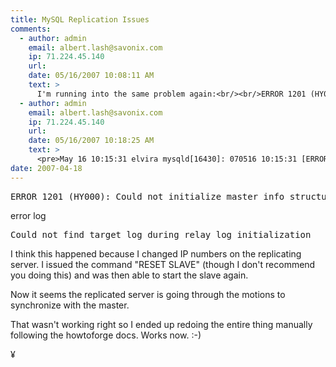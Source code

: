 ```yaml
---
title: MySQL Replication Issues
comments:
  - author: admin
    email: albert.lash@savonix.com
    ip: 71.224.45.140
    url:
    date: 05/16/2007 10:08:11 AM
    text: >
      I'm running into the same problem again:<br/><br/>ERROR 1201 (HY000): Could not initialize master info structure; more error messages can be found in the MySQL error log<br/><br/>I don't see why this happens!<br/><br/>Could it be:<br/><br/># expire-logs-days      = 20    FIXME: Currently this setting causes mysqld to<br/>#                                      crash (debian#368547 mysql#17733)<br/>expire-logs-days        = 0<br/><br/>I changed expire-log-days to be 2. Let's see what happens...
  - author: admin
    email: albert.lash@savonix.com
    ip: 71.224.45.140
    url:
    date: 05/16/2007 10:18:25 AM
    text: >
      <pre>May 16 10:15:31 elvira mysqld[16430]: 070516 10:15:31 [ERROR] Failed to open the relay log '/var/run/mysqld/mysqld-relay-bin.000616' (relay_log_pos 235)<br/>May 16 10:15:31 elvira mysqld[16430]: 070516 10:15:31 [ERROR] Could not find target log during relay log initialization</pre><br/><br/>This helped out, found this page:<br/><br/><a href="http://forums.mysql.com/read.php?26,77408,84915#msg-84915" rel="nofollow">http://forums.mysql.com/read.php?26,77408,84915#msg-84915</a><br/><br/>which says:<br/><blockquote>You lose data if you skip. There are two solutions:<br/><br/>1. CHANGE MASTER TO the positon _on the master_ where the slave was, the slave will get the transactions from the master binary logs again and you will lose nothing. Requires that the master still has those binary logs.<br/><br/>2. Recopy everything to the slave as a new slave setup.<br/><br/>James Day<br/>Support Engineer, MySQL AB</blockquote>
date: 2007-04-18
---
```

<pre>ERROR 1201 (HY000): Could not initialize master info structure; more error messages can be found in the MySQL error log</pre>

error log

<pre>Could not find target log during relay log initialization</pre>

I think this happened because I changed IP numbers on the replicating server. I issued the command "RESET SLAVE" (though I don't recommend you doing this) and was then able to start the slave again.

Now it seems the replicated server is going through the motions to synchronize with the master.

That wasn't working right so I ended up redoing the entire thing manually following the howtoforge docs. Works now. :-)

¥

